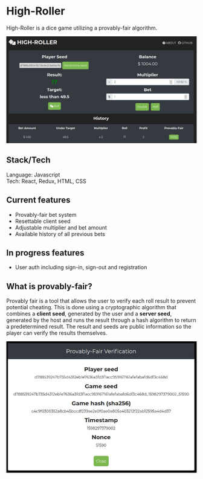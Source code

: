 # High-Roller

High-Roller is a dice game utilizing a provably-fair algorithm.

![High-Roller main page](/images/HighRoller1.JPG)

## Stack/Tech

Language: Javascript  
Tech: React, Redux, HTML, CSS

## Current features

- Provably-fair bet system
- Resettable client seed
- Adjustable multiplier and bet amount
- Available history of all previous bets

## In progress features

- User auth including sign-in, sign-out and registration

## What is provably-fair?

Provably fair is a tool that allows the user to verify each roll result to prevent potential cheating. 
This is done using a cryptographic algorithm that combines a **client seed**, generated by the user and a **server seed**, generated by the host and runs the result through a hash algorithm to return a predetermined result. The result and seeds are public information so the player can verify the results themselves.

![Provably-fair verification](/images/HighRoller2.JPG)